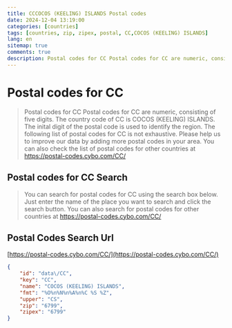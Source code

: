 ```yaml
---
title: CCCOCOS (KEELING) ISLANDS Postal codes 
date: 2024-12-04 13:19:00
categories: [countries]
tags: [countries, zip, zipex, postal, CC,COCOS (KEELING) ISLANDS]
lang: en
sitemap: true
comments: true
description: Postal codes for CC Postal codes for CC are numeric, consisting of five digits. The country code of CC is COCOS (KEELING) ISLANDS. The inital digit of the postal code is used to identify the region. The following list of postal codes for CC is not exhaustive. Please help us to improve our data by adding more postal codes in your area. You can also check the list of postal codes for other countries at https://postal-codes.cybo.com/CC/
---
```


# Postal codes for CC
> Postal codes for CC Postal codes for CC are numeric, consisting of five digits. The country code of CC is COCOS (KEELING) ISLANDS. The inital digit of the postal code is used to identify the region. The following list of postal codes for CC is not exhaustive. Please help us to improve our data by adding more postal codes in your area. You can also check the list of postal codes for other countries at https://postal-codes.cybo.com/CC/

## Postal codes for CC Search 
> You can search for postal codes for CC using the search box below. Just enter the name of the place you want to search and click the search button. You can also search for postal codes for other countries at https://postal-codes.cybo.com/CC/

## Postal Codes Search Url

[https://postal-codes.cybo.com/CC/](https://postal-codes.cybo.com/CC/)
```json
{
    "id": "data\/CC",
    "key": "CC",
    "name": "COCOS (KEELING) ISLANDS",
    "fmt": "%O%n%N%n%A%n%C %S %Z",
    "upper": "CS",
    "zip": "6799",
    "zipex": "6799"
}
```
